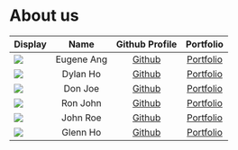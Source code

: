 # About us

Display |    Name    | Github Profile | Portfolio 
--------|:----------:|:--------------:|:---------:
![](https://avatars.githubusercontent.com/u/88082498?s=400&v=4) | Eugene Ang | [Github](https://github.com/EangJS) | [Portfolio](team/eugeneang.md)
![](https://avatars.githubusercontent.com/u/60569243?v=4) | Dylan Ho | [Github](https://github.com/ChubbsBunns) | [Portfolio](team/dylan.md)
![](https://via.placeholder.com/100.png?text=Photo) |  Don Joe   | [Github](https://github.com/) | [Portfolio](team/johndoe.md)
![](https://via.placeholder.com/100.png?text=Photo) |  Ron John  | [Github](https://github.com/) | [Portfolio](team/johndoe.md)
![](https://via.placeholder.com/100.png?text=Photo) |  John Roe  | [Github](https://github.com/) | [Portfolio](team/johndoe.md)
![](https://avatars.githubusercontent.com/u/88625158?s=400&v=4) |  Glenn Ho  | [Github](https://github.com/ghzr0) | [Portfolio](team/glenn.md)
